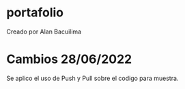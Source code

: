 # portafolio
Creado por Alan Bacuilima

# Cambios 28/06/2022
Se aplico el uso de Push y Pull sobre el codigo para muestra.
